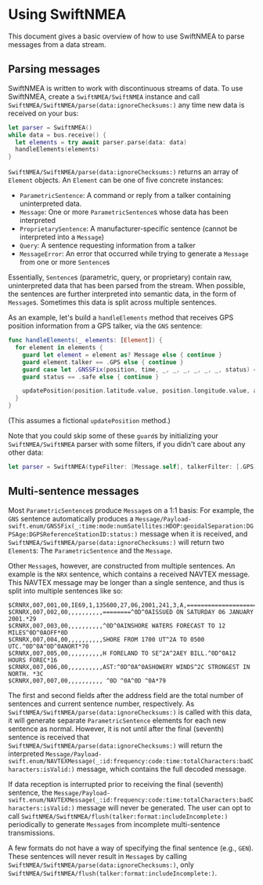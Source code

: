 # Using SwiftNMEA

This document gives a basic overview of how to use SwiftNMEA to parse messages
from a data stream.

## Parsing messages

SwiftNMEA is written to work with discontinuous streams of data. To use
SwiftNMEA, create a ``SwiftNMEA/SwiftNMEA`` instance and call 
``SwiftNMEA/SwiftNMEA/parse(data:ignoreChecksums:)`` any time new data is
received on your bus:

```swift
let parser = SwiftNMEA()
while data = bus.receive() {
  let elements = try await parser.parse(data: data)
  handleElements(elements)
}
```

``SwiftNMEA/SwiftNMEA/parse(data:ignoreChecksums:)`` returns an array of
``Element`` objects. An ``Element`` can be one of five concrete instances:

- ``ParametricSentence``: A command or reply from a talker containing
uninterpreted data.
- ``Message``: One or more ``ParametricSentence``s whose data has been interpreted
- ``ProprietarySentence``: A manufacturer-specific sentence (cannot be interpreted
into a ``Message``)
- ``Query``: A sentence requesting information from a talker
- ``MessageError``: An error that occurred while trying to generate a ``Message``
from one or more ``Sentence``s

Essentially, ``Sentence``s (parametric, query, or proprietary) contain raw,
uninterpreted data that has been parsed from the stream. When possible, the
sentences are further interpreted into semantic data, in the form of ``Message``s.
Sometimes this data is split across multiple sentences.

As an example, let's build a `handleElements` method that receives GPS position
information from a GPS talker, via the `GNS` sentence:

```swift
func handleElements(_ elements: [Element]) {
  for element in elements {
    guard let element = element as? Message else { continue }
    guard element.talker == .GPS else { continue }
    guard case let .GNSSFix(position, time, _, _, _, _, _, _, status) = element.payload else { continue }
    guard status == .safe else { continue }

    updatePosition(position.latitude.value, position.longitude.value, at: time)
  }
}
```

(This assumes a fictional `updatePosition` method.)

Note that you could skip some of these `guard`s by initializing your
``SwiftNMEA/SwiftNMEA`` parser with some filters, if you didn't care about any
other data:

```swift
let parser = SwiftNMEA(typeFilter: [Message.self], talkerFilter: [.GPS], formatFilter: [.GNSSFix])
```

## Multi-sentence messages

Most ``ParametricSentence``s produce ``Message``s on a 1:1 basis: For example,
the `GNS` sentence automatically produces a 
``Message/Payload-swift.enum/GNSSFix(_:time:mode:numSatellites:HDOP:geoidalSeparation:DGPSAge:DGPSReferenceStationID:status:)``
message when it is received, and ``SwiftNMEA/SwiftNMEA/parse(data:ignoreChecksums:)``
will return two ``Element``s: The ``ParametricSentence`` and the ``Message``.

Other ``Message``s, however, are constructed from multiple sentences. An example
is the `NRX` sentence, which contains a received NAVTEX message. This NAVTEX
message may be longer than a single sentence, and thus is split into multiple
sentences like so:

```
$CRNRX,007,001,00,IE69,1,135600,27,06,2001,241,3,A,==========================*09
$CRNRX,007,002,00,,,,,,,,,,========^0D^0AISSUED ON SATURDAY 06 JANUARY 2001.*29
$CRNRX,007,003,00,,,,,,,,,,^0D^0AINSHORE WATERS FORECAST TO 12 MILES^0D^0AOFF*0D
$CRNRX,007,004,00,,,,,,,,,,SHORE FROM 1700 UT^2A TO 0500 UTC.^0D^0A^0D^0ANORT*70
$CRNRX,007,005,00,,,,,,,,,,H FORELAND TO SE^2A^2AEY BILL.^0D^0A12 HOURS FOREC*16
$CRNRX,007,006,00,,,,,,,,,,AST:^0D^0A^0ASHOWERY WINDS^2C STRONGEST IN NORTH. *3C
$CRNRX,007,007,00,,,,,,,,,, ^0D ^0A^0D ^0A*79
```

The first and second fields after the address field are the total number of
sentences and current sentence number, respectively. As
``SwiftNMEA/SwiftNMEA/parse(data:ignoreChecksums:)`` is called with this data,
it will generate separate ``ParametricSentence`` elements for each new
sentence as normal. However, it is not until after the final (seventh) sentence
is received that ``SwiftNMEA/SwiftNMEA/parse(data:ignoreChecksums:)`` will
return the interpreted
``Message/Payload-swift.enum/NAVTEXMessage(_:id:frequency:code:time:totalCharacters:badCharacters:isValid:)``
message, which contains the full decoded message.

If data reception is interrupted prior to receiving the final (seventh)
sentence, the
``Message/Payload-swift.enum/NAVTEXMessage(_:id:frequency:code:time:totalCharacters:badCharacters:isValid:)``
message will never be generated. The user can opt to call
``SwiftNMEA/SwiftNMEA/flush(talker:format:includeIncomplete:)`` periodically to
generate ``Message``s from incomplete multi-sentence transmissions.

A few formats do not have a way of specifying the final sentence (e.g., `GEN`).
These sentences will never result in ``Message``s by calling
``SwiftNMEA/SwiftNMEA/parse(data:ignoreChecksums:)``, only
``SwiftNMEA/SwiftNMEA/flush(talker:format:includeIncomplete:)``.


